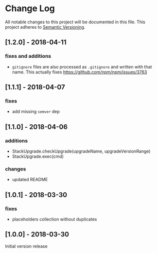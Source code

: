 # Change Log
All notable changes to this project will be documented in this file.
This project adheres to [Semantic Versioning](http://semver.org/).

## [1.2.0] - 2018-04-11

### fixes and additions

* `gitignore` files are also processed as `.gitignore` and written with that name. This actually fixes https://github.com/npm/npm/issues/3763

## [1.1.1] - 2018-04-07

### fixes

* add missing `semver` dep

## [1.1.0] - 2018-04-06

### additions

* StackUpgrade.checkUpgrade(upgradeName, upgradeVersionRange)
* StackUpgrade.exec(cmd)

### changes

* updated README

## [1.0.1] - 2018-03-30

### fixes

* placeholders collection without duplicates


## [1.0.0] - 2018-03-30

Initial version release
